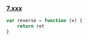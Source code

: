 ### [7.xxx](https://leetcode-cn.com/problems/xxxxxxxxx/)

```javascript {.line-numbers}
var reverse = function (x) {
	return ret
}
```
